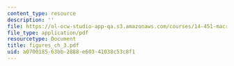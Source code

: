 ```yaml
---
content_type: resource
description: ''
file: https://ol-ocw-studio-app-qa.s3.amazonaws.com/courses/14-451-macroeconomic-theory-i-spring-2007/a070018563bb2888e60341038c53c8f1_figures_ch_3.pdf
file_type: application/pdf
resourcetype: Document
title: figures_ch_3.pdf
uid: a0700185-63bb-2888-e603-41038c53c8f1
---
```


